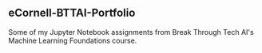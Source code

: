 ## eCornell-BTTAI-Portfolio 

Some of my Jupyter Notebook assignments from Break Through Tech AI's Machine Learning Foundations course.
